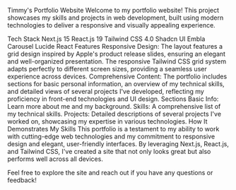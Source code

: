Timmy's Portfolio Website
Welcome to my portfolio website! This project showcases my skills and projects in web development, built using modern technologies to deliver a responsive and visually appealing experience.

Tech Stack
Next.js 15
React.js 19
Tailwind CSS 4.0
Shadcn UI
Embla Carousel
Lucide React
Features
Responsive Design: The layout features a grid design inspired by Apple's product release slides, ensuring an elegant and well-organized presentation. The responsive Tailwind CSS grid system adapts perfectly to different screen sizes, providing a seamless user experience across devices.
Comprehensive Content: The portfolio includes sections for basic personal information, an overview of my technical skills, and detailed views of several projects I've developed, reflecting my proficiency in front-end technologies and UI design.
Sections
Basic Info: Learn more about me and my background.
Skills: A comprehensive list of my technical skills.
Projects: Detailed descriptions of several projects I've worked on, showcasing my expertise in various technologies.
How It Demonstrates My Skills
This portfolio is a testament to my ability to work with cutting-edge web technologies and my commitment to responsive design and elegant, user-friendly interfaces. By leveraging Next.js, React.js, and Tailwind CSS, I've created a site that not only looks great but also performs well across all devices.

Feel free to explore the site and reach out if you have any questions or feedback!
